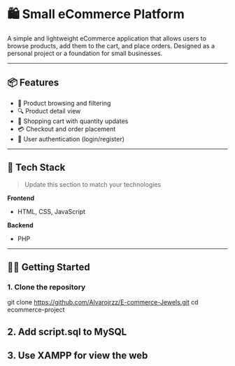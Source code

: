 # 🛍️ Small eCommerce Platform

A simple and lightweight eCommerce application that allows users to browse products, add them to the cart, and place orders. Designed as a personal project or a foundation for small businesses.

---

## 📦 Features

- 🛒 Product browsing and filtering
- 🔍 Product detail view
- 🧺 Shopping cart with quantity updates
- 💳 Checkout and order placement
- 👤 User authentication (login/register)

---

## 🚀 Tech Stack

> Update this section to match your technologies

**Frontend**  
- HTML, CSS, JavaScript  

**Backend**  
- PHP

---

## 🧑‍💻 Getting Started

### 1. Clone the repository
git clone https://github.com/Alvarojrzz/E-commerce-Jewels.git
cd ecommerce-project


## 2. Add script.sql to MySQL

## 3. Use XAMPP for view the web
